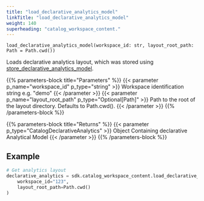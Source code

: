 ```yaml
---
title: "load_declarative_analytics_model"
linkTitle: "load_declarative_analytics_model"
weight: 140
superheading: "catalog_workspace_content."
---
```




``load_declarative_analytics_model(workspace_id: str, layout_root_path: Path = Path.cwd())``

Loads declarative analytics layout, which was stored using [store_declarative_analytics_model](../store_declarative_analytics_model/).

{{% parameters-block  title="Parameters" %}}
{{< parameter p_name="workspace_id" p_type="string" >}}
Workspace identification string e.g. "demo"
{{< /parameter >}}
{{< parameter p_name="layout_root_path" p_type="Optional[Path]" >}}
Path to the root of the layout directory. Defaults to Path.cwd().
{{< /parameter >}}
{{% /parameters-block %}}

{{% parameters-block title="Returns" %}}
{{< parameter p_type="CatalogDeclarativeAnalytics" >}}
Object Containing declarative Analytical Model
{{< /parameter >}}
{{% /parameters-block %}}

## Example

```python
# Get analytics layout
declarative_analytics = sdk.catalog_workspace_content.load_declarative_analytics_model(
    workspace_id="123",
    layout_root_path=Path.cwd()
)
```
